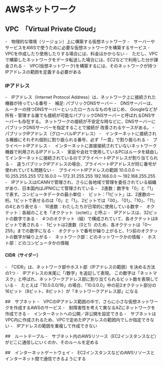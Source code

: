 # AWSネットワーク
## VPC　「Virtual Private Cloud」
-　物理的な環境（リージョン）上に構築する仮想ネットワーク
-　サーバーやサービスをAWSで使うために必要な仮想ネットワークを構築するサービス
-　VPCを作成したり使用したりする場合には、料金はかからない
-　ただし、VPCで構築したネットワークをデータ転送した場合には、EC2などで利用した分が課金される
-　VPC(仮想ネットワーク)を構築するには、そのネットワークが持つIPアドレスの範囲を定義する必要がある

### IPアドレス
-　IPアドレス（Internet Protocol Address）は、ネットワーク上に接続された機器が持っている番号
-　補足: パブリックDNSサーバー
-　DNSサーバーは、ルーターの持つDNSサーバーといったローカルなものをはじめ、
Googleなどが所有・管理する誰でも接続が可能なパブリックDNSサーバーと呼ばれるDNSサーバーも存在する。
ネットワークの接続が不安定な時などに、DNSサーバーにパブリックDNSサーバーを指定することで接続が
改善されるケースがある。
-　パブリックIPアドレス（グローバルIPアドレス）
-　インターネットに接続される機器にそれぞれ個別に割り振られる番号、必ず「一意」で割り振られる
-　プライベートIPアドレス
-　インターネットに直接接続されていないネットワーク機器で利用されるIPアドレス
-　家庭や会社で使用しているPCはルータを経由してインターネットに接続されているのでプライベートIPアドレスが割り当てられる
-　違うパブリックIPアドレスの場合、プライベートIPアドレスが同じ番号が使われていても問題ない
-　プライベートIPアドレスの範囲
10.0.0.0 ～ 10.255.255.255
172.16.0.0 ～ 172.31.255.255
192.168.0.0 ～ 192.168.255.255
-　IPアドレスはICANNで管理され、さらに各地域で管理を委任されている組織があり、日本国内はJPNICにて管理されている
-　2進数：数字を「0」と「1」で表す。コンピュータデータの最小単位
-　ビット：「1ビット」は、2進数の一桁。1ビットで表せるのは「0」と「1」、2ビットでは「00」、「01」、「10」、「11」の4とおり表せる
-　10進数：わたしたちが日常的に使用している数字
-　オクテット：各組のことを「オクテット（octet）」と呼ぶ
-　IPアドレスは、32ビットの数字である
-　4つのオクテット（組）で構成されていて、各オクテットは8ビットで表される
-　1ビットは2進数（0と1）のため、各オクテットは「0～255」までの数字になる
-　オクテットで番号が繰り上がると、1つ前のオクテットの数字が繰り上がる
-　ネットワーク部：どのネットワークかの情報
-　ホスト部：どのコンピュータかの情報

#### CIDR（サイダー）
-　「CIDR」は、ネットワーク部やホスト部（IPアドレスの範囲）を決める方法の1つ
-　IPアドレスの末尾に「/数字」を追記して表現。
この数字は「ネットマスク」と呼ばれ、ネットワークアドレス部に割り当てられるビット数を表現している
-　たとえば「10.0.0.0/16」の場合、「10.0.0.0」中の前2オクテット部分の16ビット（8ビット、8ビット）が「ネットワークアドレス部」になる

##　サブネット
-　VPCのIPアドレス範囲の中で、さらに小さな仮想ネットワークを作成するAWSのサービス
-　耐障害性を考えて異なるAZにネットワークを作成できる
-　インターネットへの公開／非公開を設定できる
-　サブネットはVPC内に作成されるため、VPCで定めたIPアドレスの範囲内でしか指定できない
-　IPアドレスの範囲を重複して作成できない

##　ルートテーブル
-　サブネット内のAWSリソース（EC2インスタンスなど）がどこに通信しにいくのか、そのルールを定める

##　インターネットゲートウェイ
-　EC2インスタンスなどのAWSリソースとインターネット間で通信できるようにする
